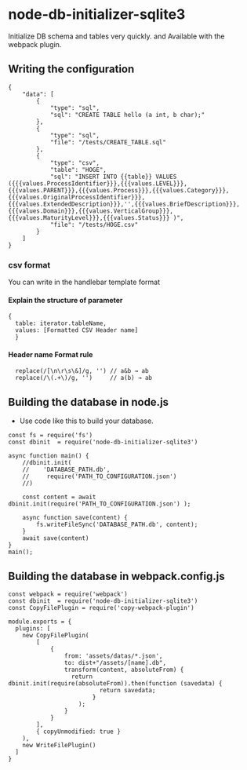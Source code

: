 # node-db-initializer-sqlite3
Initialize DB schema and tables very quickly. and Available with the webpack plugin.


## Writing the configuration
```
{
    "data": [
        {
            "type": "sql",
            "sql": "CREATE TABLE hello (a int, b char);"
        },
        {
            "type": "sql",
            "file": "/tests/CREATE_TABLE.sql"
        },
        {
            "type": "csv",
            "table": "HOGE",
            "sql": "INSERT INTO {{table}} VALUES ({{{values.ProcessIdentifier}}},{{{values.LEVEL}}},{{{values.PARENT}}},{{{values.Process}}},{{{values.Category}}},{{{values.OriginalProcessIdentifier}}},{{{values.ExtendedDescription}}},'',{{{values.BriefDescription}}},{{{values.Domain}}},{{{values.VerticalGroup}}},{{{values.MaturityLevel}}},{{{values.Status}}} )",
            "file": "/tests/HOGE.csv"
        }
    ]
}
```
  ### csv format
  You can write in the handlebar template format  
  #### Explain the structure of parameter
  ```
  {
    table: iterator.tableName,
    values: [Formatted CSV Header name]
    }

  ```
  #### Header name Format rule
  ```
    replace(/[\n\r\s\&]/g, '') // a&b → ab
    replace(/\(.+\)/g, '')     // a(b) → ab
  ```

## Building the database in node.js
* Use code like this to build your database.
```
const fs = require('fs')
const dbinit  = require('node-db-initializer-sqlite3')

async function main() {
    //dbinit.init(
    //    'DATABASE_PATH.db',
    //     require('PATH_TO_CONFIGURATION.json')
    //)

    const content = await dbinit.init(require('PATH_TO_CONFIGURATION.json') );
    
    async function save(content) {
        fs.writeFileSync('DATABASE_PATH.db', content);
    }
    await save(content)
}
main();
```



## Building the database in webpack.config.js
```
const webpack = require('webpack')
const dbinit  = require('node-db-initializer-sqlite3')
const CopyFilePlugin = require('copy-webpack-plugin')

module.exports = {
  plugins: [
    new CopyFilePlugin(
        [
            {
                from: 'assets/datas/*.json',
                to: dist+"/assets/[name].db",
                transform(content, absoluteFrom) {
                  return dbinit.init(require(absoluteFrom)).then(function (savedata) {
                          return savedata;
                        }
                    );
                }
            }
        ],
        { copyUnmodified: true }
    ),
    new WriteFilePlugin()
  ]
}
```